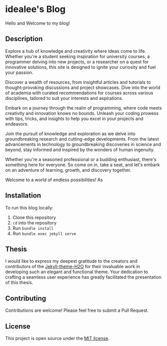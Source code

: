 # idealee's Blog

Hello and Welcome to my blog!

## Description

Explore a hub of knowledge and creativity where ideas come to life. Whether you're a student seeking inspiration for university courses, a programmer delving into new projects, or a researcher on a quest for innovative solutions, this site is designed to ignite your curiosity and fuel your passion.

Discover a wealth of resources, from insightful articles and tutorials to thought-provoking discussions and project showcases. Dive into the world of academia with curated recommendations for courses across various disciplines, tailored to suit your interests and aspirations.

Embark on a journey through the realm of programming, where code meets creativity and innovation knows no bounds. Unleash your coding prowess with tips, tricks, and insights to help you excel in your projects and endeavors.

Join the pursuit of knowledge and exploration as we delve into groundbreaking research and cutting-edge developments. From the latest advancements in technology to groundbreaking discoveries in science and beyond, stay informed and inspired by the wonders of human ingenuity.

Whether you're a seasoned professional or a budding enthusiast, there's something here for everyone. So come on in, take a seat, and let's embark on an adventure of learning, growth, and discovery together.

Welcome to a world of endless possibilities! As 

## Installation

To run this blog locally:

1. Clone this repository
2. `cd` into the repository
3. Run `bundle install`
4. Run `bundle exec jekyll serve`

## Thesis
I would like to express my deepest gratitude to the creators and contributors of the [Jekyll-theme-H2O](https://github.com/kaeyleo/jekyll-theme-H2O) for their invaluable work in developing such an elegant and functional theme. Your dedication to crafting a seamless user experience has greatly facilitated the presentation of this thesis. 

## Contributing

Contributions are welcome! Please feel free to submit a Pull Request.

## License

This project is open source under the [MIT license](link-to-license).
